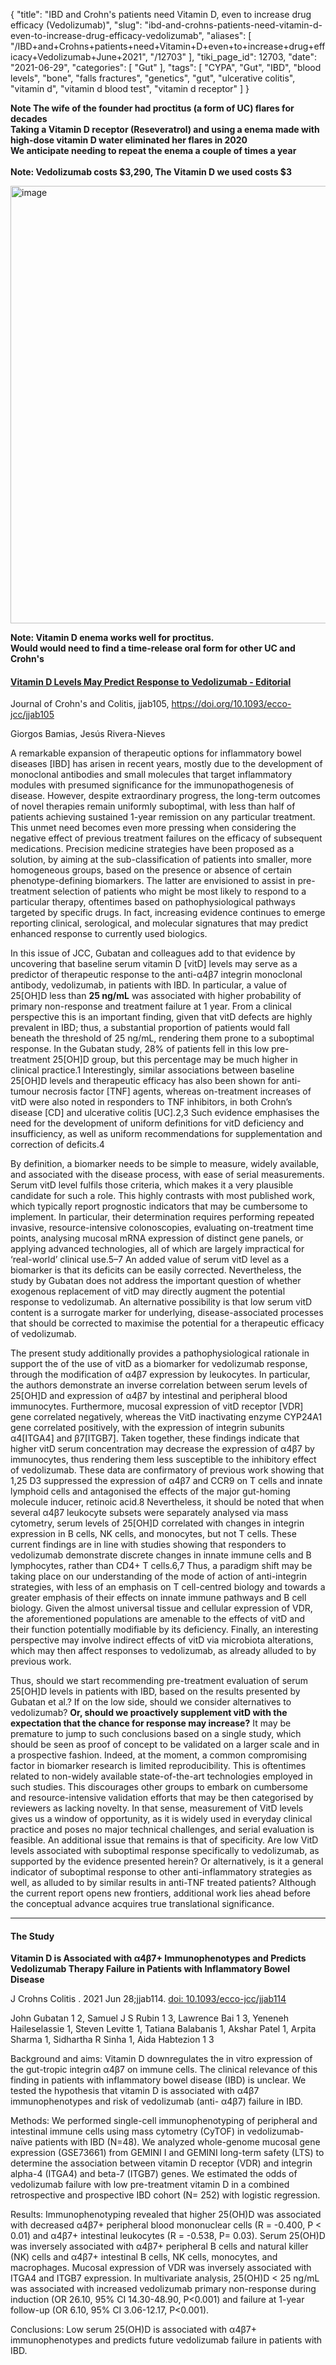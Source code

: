{
    "title": "IBD and Crohn's  patients need Vitamin D, even to increase drug efficacy (Vedolizumab)",
    "slug": "ibd-and-crohns-patients-need-vitamin-d-even-to-increase-drug-efficacy-vedolizumab",
    "aliases": [
        "/IBD+and+Crohns+patients+need+Vitamin+D+even+to+increase+drug+efficacy+Vedolizumab+June+2021",
        "/12703"
    ],
    "tiki_page_id": 12703,
    "date": "2021-06-29",
    "categories": [
        "Gut"
    ],
    "tags": [
        "CYPA",
        "Gut",
        "IBD",
        "blood levels",
        "bone",
        "falls fractures",
        "genetics",
        "gut",
        "ulcerative colitis",
        "vitamin d",
        "vitamin d blood test",
        "vitamin d receptor"
    ]
}


**Note The wife of the founder had proctitus (a form of UC) flares for decades  
Taking a Vitamin D receptor (Reseveratrol) and using a enema made with high-dose vitamin D water eliminated her flares in 2020   
We anticipate needing to repeat the enema a couple of times a year  
 &nbsp;  
Note: Vedolizumab costs	$3,290, The Vitamin D we used costs $3** 

<img src="https://d378j1rmrlek7x.cloudfront.net/attachments/jpeg/uc.jpg" alt="image" width="700">

 **Note: Vitamin D enema works well for proctitus.   
Would would need to find a time-release oral form for other UC and Crohn's** 

</div>

#### [Vitamin D Levels May Predict Response to Vedolizumab - Editorial](10.1093/ecco-jcc/jjab105)

Journal of Crohn's and Colitis, jjab105, https://doi.org/10.1093/ecco-jcc/jjab105

Giorgos Bamias, Jesús Rivera-Nieves

A remarkable expansion of therapeutic options for inflammatory bowel diseases <span>[IBD]</span> has arisen in recent years, mostly due to the development of monoclonal antibodies and small molecules that target inflammatory modules with presumed significance for the immunopathogenesis of disease. However, despite extraordinary progress, the long-term outcomes of novel therapies remain uniformly suboptimal, with less than half of patients achieving sustained 1-year remission on any particular treatment. This unmet need becomes even more pressing when considering the negative effect of previous treatment failures on the efficacy of subsequent medications. Precision medicine strategies have been proposed as a solution, by aiming at the sub-classification of patients into smaller, more homogeneous groups, based on the presence or absence of certain phenotype-defining biomarkers. The latter are envisioned to assist in pre-treatment selection of patients who might be most likely to respond to a particular therapy, oftentimes based on pathophysiological pathways targeted by specific drugs. In fact, increasing evidence continues to emerge reporting clinical, serological, and molecular signatures that may predict enhanced response to currently used biologics.

In this issue of JCC, Gubatan and colleagues add to that evidence by uncovering that baseline serum vitamin D <span>[vitD]</span> levels may serve as a predictor of therapeutic response to the anti-α4β7 integrin monoclonal antibody, vedolizumab, in patients with IBD. In particular, a value of 25<span>[OH]</span>D less than  **25 ng/mL**  was associated with higher probability of primary non-response and treatment failure at 1 year. From a clinical perspective this is an important finding, given that vitD defects are highly prevalent in IBD; thus, a substantial proportion of patients would fall beneath the threshold of 25 ng/mL, rendering them prone to a suboptimal response. In the Gubatan study, 28% of patients fell in this low pre-treatment 25<span>[OH]</span>D group, but this percentage may be much higher in clinical practice.1 Interestingly, similar associations between baseline 25<span>[OH]</span>D levels and therapeutic efficacy has also been shown for anti-tumour necrosis factor <span>[TNF]</span> agents, whereas on-treatment increases of vitD were also noted in responders to TNF inhibitors, in both Crohn’s disease <span>[CD]</span> and ulcerative colitis <span>[UC]</span>.2,3 Such evidence emphasises the need for the development of uniform definitions for vitD deficiency and insufficiency, as well as uniform recommendations for supplementation and correction of deficits.4

By definition, a biomarker needs to be simple to measure, widely available, and associated with the disease process, with ease of serial measurements. Serum vitD level fulfils those criteria, which makes it a very plausible candidate for such a role. This highly contrasts with most published work, which typically report prognostic indicators that may be cumbersome to implement. In particular, their determination requires performing repeated invasive, resource-intensive colonoscopies, evaluating on-treatment time points, analysing mucosal mRNA expression of distinct gene panels, or applying advanced technologies, all of which are largely impractical for ‘real-world’ clinical use.5–7 An added value of serum vitD level as a biomarker is that its deficits can be easily corrected. Nevertheless, the study by Gubatan does not address the important question of whether exogenous replacement of vitD may directly augment the potential response to vedolizumab. An alternative possibility is that low serum vitD content is a surrogate marker for underlying, disease-associated processes that should be corrected to maximise the potential for a therapeutic efficacy of vedolizumab.

The present study additionally provides a pathophysiological rationale in support the of the use of vitD as a biomarker for vedolizumab response, through the modification of α4β7 expression by leukocytes. In particular, the authors demonstrate an inverse correlation between serum levels of 25<span>[OH]</span>D and expression of α4β7 by intestinal and peripheral blood immunocytes. Furthermore, mucosal expression of vitD receptor <span>[VDR]</span> gene correlated negatively, whereas the VitD inactivating enzyme CYP24A1 gene correlated positively, with the expression of integrin subunits α4<span>[ITGA4]</span> and β7<span>[ITGB7]</span>. Taken together, these findings indicate that higher vitD serum concentration may decrease the expression of α4β7 by immunocytes, thus rendering them less susceptible to the inhibitory effect of vedolizumab. These data are confirmatory of previous work showing that 1,25 D3 suppressed the expression of α4β7 and CCR9 on T cells and innate lymphoid cells and antagonised the effects of the major gut-homing molecule inducer, retinoic acid.8 Nevertheless, it should be noted that when several α4β7 leukocyte subsets were separately analysed via mass cytometry, serum levels of 25<span>[OH]</span>D correlated with changes in integrin expression in B cells, NK cells, and monocytes, but not T cells. These current findings are in line with studies showing that responders to vedolizumab demonstrate discrete changes in innate immune cells and B lymphocytes, rather than CD4+ T cells.6,7 Thus, a paradigm shift may be taking place on our understanding of the mode of action of anti-integrin strategies, with less of an emphasis on T cell-centred biology and towards a greater emphasis of their effects on innate immune pathways and B cell biology. Given the almost universal tissue and cellular expression of VDR, the aforementioned populations are amenable to the effects of vitD and their function potentially modifiable by its deficiency. Finally, an interesting perspective may involve indirect effects of vitD via microbiota alterations, which may then affect responses to vedolizumab, as already alluded to by previous work.

Thus, should we start recommending pre-treatment evaluation of serum 25<span>[OH]</span>D levels in patients with IBD, based on the results presented by Gubatan et al.? If on the low side, should we consider alternatives to vedolizumab?  **Or, should we proactively supplement vitD with the expectation that the chance for response may increase?**  It may be premature to jump to such conclusions based on a single study, which should be seen as proof of concept to be validated on a larger scale and in a prospective fashion. Indeed, at the moment, a common compromising factor in biomarker research is limited reproducibility. This is oftentimes related to non-widely available state-of-the-art technologies employed in such studies. This discourages other groups to embark on cumbersome and resource-intensive validation efforts that may be then categorised by reviewers as lacking novelty. In that sense, measurement of VitD levels gives us a window of opportunity, as it is widely used in everyday clinical practice and poses no major technical challenges, and serial evaluation is feasible. An additional issue that remains is that of specificity. Are low VitD levels associated with suboptimal response specifically to vedolizumab, as supported by the evidence presented herein? Or alternatively, is it a general indicator of suboptimal response to other anti-inflammatory strategies as well, as alluded to by similar results in anti-TNF treated patients? Although the current report opens new frontiers, additional work lies ahead before the conceptual advance acquires true translational significance.

---

#### The Study

 **Vitamin D is Associated with α4β7+ Immunophenotypes and Predicts Vedolizumab Therapy Failure in Patients with Inflammatory Bowel Disease** 

J Crohns Colitis . 2021 Jun 28;jjab114. [doi: 10.1093/ecco-jcc/jjab114](https://doi.org/10.1093/ecco-jcc/jjab114)

John Gubatan 1 2, Samuel J S Rubin 1 3, Lawrence Bai 1 3, Yeneneh Haileselassie 1, Steven Levitte 1, Tatiana Balabanis 1, Akshar Patel 1, Arpita Sharma 1, Sidhartha R Sinha 1, Aida Habtezion 1 3

Background and aims: Vitamin D downregulates the in vitro expression of the gut-tropic integrin α4β7 on immune cells. The clinical relevance of this finding in patients with inflammatory bowel disease (IBD) is unclear. We tested the hypothesis that vitamin D is associated with α4β7 immunophenotypes and risk of vedolizumab (anti- α4β7) failure in IBD.

Methods: We performed single-cell immunophenotyping of peripheral and intestinal immune cells using mass cytometry (CyTOF) in vedolizumab-naïve patients with IBD (N=48). We analyzed whole-genome mucosal gene expression (GSE73661) from GEMINI I and GEMINI long-term safety (LTS) to determine the association between vitamin D receptor (VDR) and integrin alpha-4 (ITGA4) and beta-7 (ITGB7) genes. We estimated the odds of vedolizumab failure with low pre-treatment vitamin D in a combined retrospective and prospective IBD cohort (N= 252) with logistic regression.

Results: Immunophenotyping revealed that higher 25(OH)D was associated with decreased α4β7+ peripheral blood mononuclear cells (R = -0.400, P < 0.01) and α4β7+ intestinal leukocytes (R = -0.538, P= 0.03). Serum 25(OH)D was inversely associated with α4β7+ peripheral B cells and natural killer (NK) cells and α4β7+ intestinal B cells, NK cells, monocytes, and macrophages. Mucosal expression of VDR was inversely associated with ITGA4 and ITGB7 expression. In multivariate analysis, 25(OH)D < 25 ng/mL was associated with increased vedolizumab primary non-response during induction (OR 26.10, 95% CI 14.30-48.90, P<0.001) and failure at 1-year follow-up (OR 6.10, 95% CI 3.06-12.17, P<0.001).

Conclusions: Low serum 25(OH)D is associated with α4β7+ immunophenotypes and predicts future vedolizumab failure in patients with IBD.